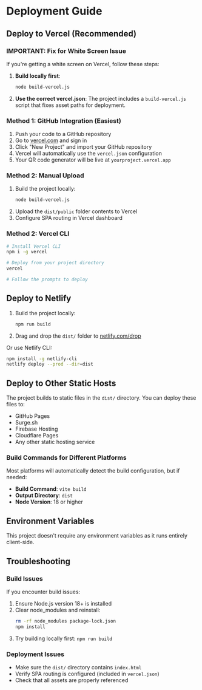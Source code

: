 # Deployment Guide

## Deploy to Vercel (Recommended)

### IMPORTANT: Fix for White Screen Issue

If you're getting a white screen on Vercel, follow these steps:

1. **Build locally first**:
   ```bash
   node build-vercel.js
   ```

2. **Use the correct vercel.json**:
   The project includes a `build-vercel.js` script that fixes asset paths for deployment.

### Method 1: GitHub Integration (Easiest)

1. Push your code to a GitHub repository
2. Go to [vercel.com](https://vercel.com) and sign in
3. Click "New Project" and import your GitHub repository
4. Vercel will automatically use the `vercel.json` configuration
5. Your QR code generator will be live at `yourproject.vercel.app`

### Method 2: Manual Upload

1. Build the project locally:
   ```bash
   node build-vercel.js
   ```
2. Upload the `dist/public` folder contents to Vercel
3. Configure SPA routing in Vercel dashboard

### Method 2: Vercel CLI

```bash
# Install Vercel CLI
npm i -g vercel

# Deploy from your project directory
vercel

# Follow the prompts to deploy
```

## Deploy to Netlify

1. Build the project locally:
   ```bash
   npm run build
   ```

2. Drag and drop the `dist/` folder to [netlify.com/drop](https://netlify.com/drop)

Or use Netlify CLI:
```bash
npm install -g netlify-cli
netlify deploy --prod --dir=dist
```

## Deploy to Other Static Hosts

The project builds to static files in the `dist/` directory. You can deploy these files to:

- GitHub Pages
- Surge.sh
- Firebase Hosting
- Cloudflare Pages
- Any other static hosting service

### Build Commands for Different Platforms

Most platforms will automatically detect the build configuration, but if needed:

- **Build Command**: `vite build`
- **Output Directory**: `dist`
- **Node Version**: 18 or higher

## Environment Variables

This project doesn't require any environment variables as it runs entirely client-side.

## Troubleshooting

### Build Issues

If you encounter build issues:

1. Ensure Node.js version 18+ is installed
2. Clear node_modules and reinstall:
   ```bash
   rm -rf node_modules package-lock.json
   npm install
   ```
3. Try building locally first: `npm run build`

### Deployment Issues

- Make sure the `dist/` directory contains `index.html`
- Verify SPA routing is configured (included in `vercel.json`)
- Check that all assets are properly referenced